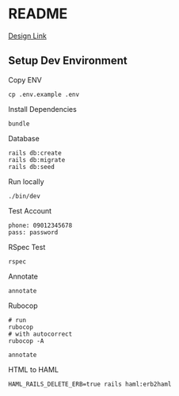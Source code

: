 # README

[Design Link](<https://www.figma.com/file/608pfcvNtMT8wyOHPu5EKL/Full-E-Commerce-Website-UI-UX-Design-(Community)?type=design&node-id=1-3&mode=design&t=pMaFk7PRDGqftoS2-0>)

## Setup Dev Environment

Copy ENV

```
cp .env.example .env
```

Install Dependencies

```
bundle
```

Database

```
rails db:create
rails db:migrate
rails db:seed
```

Run locally

```
./bin/dev
```

Test Account

```
phone: 09012345678
pass: password
```

RSpec Test

```
rspec
```

Annotate

```
annotate
```

Rubocop

```
# run
rubocop
# with autocorrect
rubocop -A
```

```
annotate
```

HTML to HAML

```
HAML_RAILS_DELETE_ERB=true rails haml:erb2haml
```


